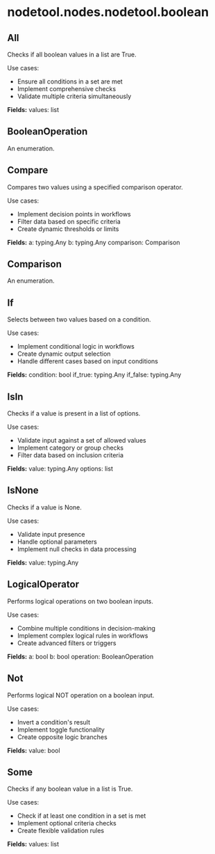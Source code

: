 # nodetool.nodes.nodetool.boolean

## All

Checks if all boolean values in a list are True.

Use cases:
- Ensure all conditions in a set are met
- Implement comprehensive checks
- Validate multiple criteria simultaneously

**Fields:**
values: list

## BooleanOperation

An enumeration.

## Compare

Compares two values using a specified comparison operator.

Use cases:
- Implement decision points in workflows
- Filter data based on specific criteria
- Create dynamic thresholds or limits

**Fields:**
a: typing.Any
b: typing.Any
comparison: Comparison

## Comparison

An enumeration.

## If

Selects between two values based on a condition.

Use cases:
- Implement conditional logic in workflows
- Create dynamic output selection
- Handle different cases based on input conditions

**Fields:**
condition: bool
if_true: typing.Any
if_false: typing.Any

## IsIn

Checks if a value is present in a list of options.

Use cases:
- Validate input against a set of allowed values
- Implement category or group checks
- Filter data based on inclusion criteria

**Fields:**
value: typing.Any
options: list

## IsNone

Checks if a value is None.

Use cases:
- Validate input presence
- Handle optional parameters
- Implement null checks in data processing

**Fields:**
value: typing.Any

## LogicalOperator

Performs logical operations on two boolean inputs.

Use cases:
- Combine multiple conditions in decision-making
- Implement complex logical rules in workflows
- Create advanced filters or triggers

**Fields:**
a: bool
b: bool
operation: BooleanOperation

## Not

Performs logical NOT operation on a boolean input.

Use cases:
- Invert a condition's result
- Implement toggle functionality
- Create opposite logic branches

**Fields:**
value: bool

## Some

Checks if any boolean value in a list is True.

Use cases:
- Check if at least one condition in a set is met
- Implement optional criteria checks
- Create flexible validation rules

**Fields:**
values: list

